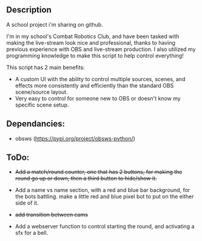 
## Description

A school project i'm sharing on github.

I'm in my school's Combat Robotics Club, and have been tasked with making the live-stream look nice and professional, thanks to having previous experience with OBS and live-stream production. I also utilized my programming knowledge to make this script to help control everything!

This script has 2 main benefits:

+ A custom UI with the ability to control multiple sources, scenes, and effects more consistently and efficiently than the standard OBS scene/source layout.
+ Very easy to control for someone new to OBS or doesn't know my specific scene setup.

## Dependancies:
+ obsws (https://pypi.org/project/obsws-python/)

## ToDo:

+ ~~Add a match/round counter, one that has 2 buttons, for making the round go up or down, then a third button to hide/show it.~~

+ Add a name vs name section, with a red and blue bar background, for the bots battling. make a little red and blue pixel bot to put on the either side of it.

+ ~~add transition between cams~~

+ Add a webserver function to control starting the round, and activating a sfx for a bell.
